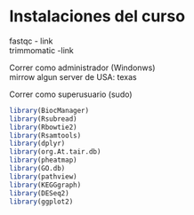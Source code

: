 Instalaciones del curso
===========

fastqc - link   
trimmomatic -link   

Correr como administrador (Windonws)  
mirrow algun server de USA: texas  

Correr como superusuario (sudo)  
```r
library(BiocManager)  
library(Rsubread)  
library(Rbowtie2)  
library(Rsamtools)  
library(dplyr)  
library(org.At.tair.db)  
library(pheatmap)  
library(GO.db)  
library(pathview)  
library(KEGGgraph)  
library(DESeq2)  
library(ggplot2)  
```  


